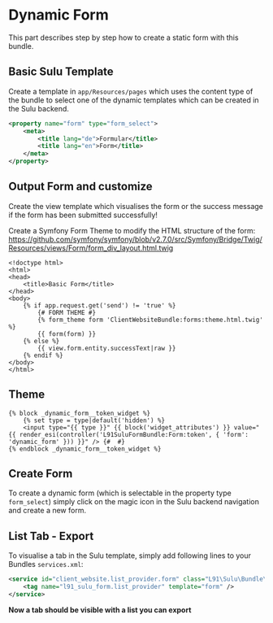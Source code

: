 # Dynamic Form

This part describes step by step how to create a static form with this bundle.

## Basic Sulu Template

Create a template in `app/Resources/pages` which uses the content type of the bundle to select
one of the dynamic templates which can be created in the Sulu backend.

``` xml
<property name="form" type="form_select">
    <meta>
        <title lang="de">Formular</title>
        <title lang="en">Form</title>
    </meta>
</property>
```

## Output Form and customize

Create the view template which visualises the form or the success message if the form
has been submitted successfully!

Create a Symfony Form Theme to modify the HTML structure of the form:
https://github.com/symfony/symfony/blob/v2.7.0/src/Symfony/Bridge/Twig/Resources/views/Form/form_div_layout.html.twig

``` twig
<!doctype html>
<html>
<head>
    <title>Basic Form</title>
</head>
<body>
    {% if app.request.get('send') != 'true' %}
        {# FORM THEME #}
        {% form_theme form 'ClientWebsiteBundle:forms:theme.html.twig' %}
        {{ form(form) }}
    {% else %}
        {{ view.form.entity.successText|raw }}
    {% endif %}
</body>
</html>
```

## Theme

```twig
{% block _dynamic_form__token_widget %}
    {% set type = type|default('hidden') %}
    <input type="{{ type }}" {{ block('widget_attributes') }} value="{{ render_esi(controller('L91SuluFormBundle:Form:token', { 'form': 'dynamic_form' })) }}" /> {#  #}
{% endblock _dynamic_form__token_widget %}
```


## Create Form

To create a dynamic form (which is selectable in the property type `form_select`) simply
click on the magic icon in the Sulu backend navigation and create a new form.


## List Tab - Export

To visualise a tab in the Sulu template, simply add following lines to your Bundles `services.xml`:

```xml
<service id="client_website.list_provider.form" class="L91\Sulu\Bundle\FormBundle\Provider\DynamicProvider">
    <tag name="l91_sulu_form.list_provider" template="form" />
</service>
```

**Now a tab should be visible with a list you can export**
